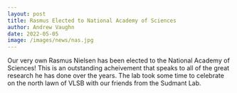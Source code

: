 ```yaml
---
layout: post
title: Rasmus Elected to National Academy of Sciences
author: Andrew Vaughn
date: 2022-05-05
image: /images/news/nas.jpg
---
```



Our very own Rasmus Nielsen has been elected to the National Academy of Sciences! This is an outstanding acheivement that speaks to all of the great research he has done over the years. The lab took some time to celebrate on the north lawn of VLSB with our friends from the Sudmant Lab.